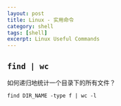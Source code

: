 ```yaml
---
layout: post
title: Linux - 实用命令
category: shell
tags: [shell]
excerpt: Linux Useful Commands
---
```


## `find | wc`  

如何递归地统计一个目录下的所有文件？  

``` shell
find DIR_NAME -type f | wc -l
```
